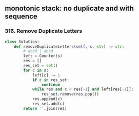 ## monotonic stack: no duplicate and with sequence

### 316. Remove Duplicate Letters

```python
class Solution:
    def removeDuplicateLetters(self, s: str) -> str:
        # acbd | abcd
        left = Counter(s)
        res = []
        res_set = set()
        for c in s:
            left[c] -= 1
            if c in res_set:
                continue
            while res and c < res[-1] and left[res[-1]]:
                res_set.remove(res.pop())
            res.append(c)
            res_set.add(c)
        return ''.join(res)
```